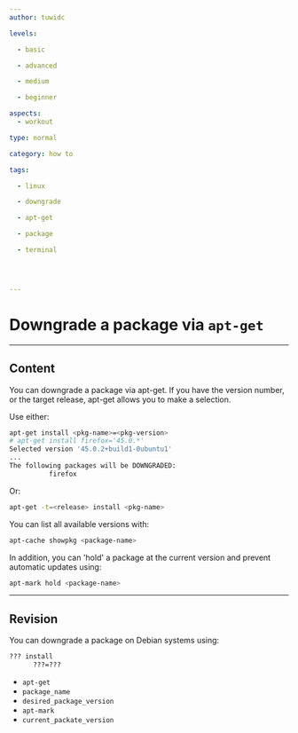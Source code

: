```yaml
---
author: tuwidc

levels:

  - basic

  - advanced

  - medium

  - beginner

aspects:
  - workout

type: normal

category: how to

tags:

  - linux

  - downgrade

  - apt-get

  - package

  - terminal




---
```


# Downgrade a package via `apt-get`

---
## Content

You can downgrade a package via apt-get.
If you have the version number, or the target release, apt-get allows you to make a selection. 

Use either:
```bash
apt-get install <pkg-name>=<pkg-version>
# apt-get install firefox='45.0.*'
Selected version '45.0.2+build1-0ubuntu1'
...
The following packages will be DOWNGRADED:
          firefox
```
Or:
```bash
apt-get -t=<release> install <pkg-name>
```
You can list all available versions with:
```bash
apt-cache showpkg <package-name> 
```
In addition, you can 'hold' a package at the current version and prevent automatic updates using:
```bash
apt-mark hold <package-name> 
```

---
## Revision

You can downgrade a package on Debian systems using:
```bash
??? install 
      ???=???
```

* `apt-get`
* `package_name`
* `desired_package_version`
* `apt-mark`
* `current_packate_version`

 
